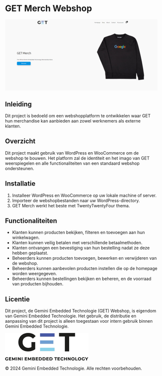# GET Merch Webshop 

 ![App Screenshot](preview.png)

## Inleiding 

Dit project is bedoeld om een webshopplatform te ontwikkelen waar GET hun merchandise kan aanbieden aan zowel werknemers als externe klanten. 

## Overzicht 

Dit project maakt gebruik van WordPress en WooCommerce om de webshop te bouwen. Het platform zal de identiteit en het imago van GET weerspiegelen en alle functionaliteiten van een standaard webshop ondersteunen. 

## Installatie 

1. Installeer WordPress en WooCommerce op uw lokale machine of server. 
2. Importeer de webshopbestanden naar uw WordPress-directory. 
3. GET Merch werkt het beste met TwentyTwentyFour thema. 

 

## Functionaliteiten 

- Klanten kunnen producten bekijken, filteren en toevoegen aan hun winkelwagen.
- Klanten kunnen veilig betalen met verschillende betaalmethoden. 
- Klanten ontvangen een bevestiging van hun bestelling nadat ze deze hebben geplaatst. 
- Beheerders kunnen producten toevoegen, bewerken en verwijderen van de webshop. 
- Beheerders kunnen aanbevolen producten instellen die op de homepage worden weergegeven. 
- Beheerders kunnen bestellingen bekijken en beheren, en de voorraad van producten bijhouden. 

 

## Licentie 

Dit project, de Gemini Embedded Technologie (GET) Webshop, is eigendom van Gemini Embedded Technologie. Het gebruik, de distributie en aanpassing van dit project is alleen toegestaan voor intern gebruik binnen Gemini Embedded Technologie. 

![App Screenshot](logo.png)


© 2024 Gemini Embedded Technologie. Alle rechten voorbehouden.
